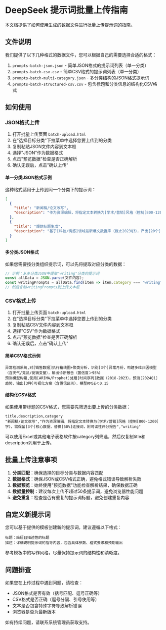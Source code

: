 # DeepSeek 提示词批量上传指南

本文档提供了如何使用生成的数据文件进行批量上传提示词的指南。

## 文件说明

我们提供了以下几种格式的数据文件，您可以根据自己的需要选择合适的格式：

1. `prompts-batch-json.json` - 简单JSON格式的提示词列表（单一分类）
2. `prompts-batch-csv.csv` - 简单CSV格式的提示词列表（单一分类）
3. `prompts-batch-multi-category.json` - 多分类结构的JSON格式提示词
4. `prompts-batch-structured-csv.csv` - 包含标题和分类信息的结构化CSV格式

## 如何使用

### JSON格式上传

1. 打开批量上传页面 `batch-upload.html`
2. 在"选择目标分类"下拉菜单中选择您要上传到的分类
3. 复制粘贴JSON文件内容到文本框
4. 选择"JSON"作为数据格式
5. 点击"预览数据"检查是否正确解析
6. 确认无误后，点击"确认上传"

#### 单一分类JSON格式示例

这种格式适用于上传到同一个分类下的提示词：

```json
[
  {
    "title": "新闻稿/论文改写",
    "description": "作为资深编辑，将指定文本转换为[学术/营销]风格（控制[800-1200]字），需保留[3个]核心数据，替换[50%]连接词，附可读性评分报告"
  },
  {
    "title": "爆款标题生成",
    "description": "基于[科技/情感]领域最新爆文数据库（截止2023Q3），产出[20个]标题方案，要求含数字+情绪词+悬念结构，标注CTR预测值"
  }
]
```

#### 多分类JSON格式

如果您需要按分类组织提示词，可以先将提取对应分类的数据：

```javascript
// 示例：从多分类JSON中提取"writing"分类的提示词
const allData = JSON.parse(文件内容);
const writingPrompts = allData.find(item => item.category === "writing").prompts;
// 然后复制writingPrompts到上传文本框
```

### CSV格式上传

1. 打开批量上传页面 `batch-upload.html`
2. 在"选择目标分类"下拉菜单中选择您要上传到的分类
3. 复制粘贴CSV文件内容到文本框
4. 选择"CSV"作为数据格式
5. 点击"预览数据"检查是否正确解析
6. 确认无误后，点击"确认上传"

#### 简单CSV格式示例

```csv
异常检测系统,对[销售数据]执行箱线图+聚类分析，识别[3个]异常月份，构建多维归因模型（含天气/竞品/促销变量），输出诊断报告（置信度＞95%）
预测模型构建,使用[ARIMA/Prophet]处理[时间序列]数据（2018-2023），预测[2024Q1]趋势，输出[3种]可视化方案（含置信区间），模型RMSE＜0.15
```

#### 结构化CSV格式

如果使用带标题的CSV格式，您需要先筛选出要上传的分类数据：

```
title,description,category
"新闻稿/论文改写","作为资深编辑，将指定文本转换为[学术/营销]风格（控制[800-1200]字），需保留[3个]核心数据，替换[50%]连接词，附可读性评分报告","writing"
```

可以使用Excel或其他电子表格软件按category列筛选，然后仅复制title和description列用于上传。

## 批量上传注意事项

1. **分类匹配**：确保选择的目标分类与数据内容匹配
2. **数据格式**：确保JSON或CSV格式正确，避免格式错误导致解析失败
3. **数据预览**：始终使用"预览数据"功能检查解析结果，确保数据正确
4. **数据量控制**：建议每次上传不超过50条提示词，避免浏览器性能问题
5. **避免重复**：检查是否有重复的提示词标题，避免创建重复内容

## 自定义新提示词

您可以基于提供的模板创建新的提示词，建议遵循以下格式：

```
标题：简短且描述性的标题
描述：详细说明提示词的指导内容，包含具体参数、格式要求和预期输出
```

参考模板中的写作风格，尽量保持提示词的结构性和清晰度。

## 问题排查

如果您在上传过程中遇到问题，请检查：

- JSON格式是否有效（括号匹配、逗号正确等）
- CSV格式是否正确（逗号分隔、引号使用等）
- 文本是否包含特殊字符导致解析错误
- 浏览器是否为最新版本

如有持续问题，请联系系统管理员获取支持。 